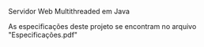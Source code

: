 Servidor Web Multithreaded em Java

As especificações deste projeto se encontram no arquivo "Especificações.pdf"

